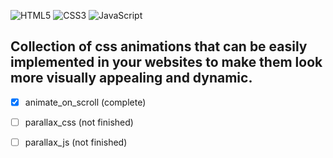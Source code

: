 ![HTML5](https://img.shields.io/badge/html5-000?style=for-the-badge&logo=html5) 
![CSS3](https://img.shields.io/badge/css3-000?style=for-the-badge&logo=css3&logoColor=264de4) 
![JavaScript](https://img.shields.io/badge/javascript-000?style=for-the-badge&logo=javascript)   

## Collection of css animations that can be easily implemented in your websites to make them look more visually appealing and dynamic.

 - [x] animate_on_scroll (complete)
 - [ ] parallax_css (not finished)  
- [ ] parallax_js (not finished) 

